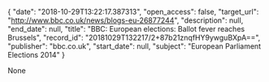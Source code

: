{
  "date": "2018-10-29T13:22:17.387313", 
  "open_access": false, 
  "target_url": "http://www.bbc.co.uk/news/blogs-eu-26877244", 
  "description": null, 
  "end_date": null, 
  "title": "BBC:  European elections: Ballot fever reaches Brussels", 
  "record_id": "20181029T132217/2+87b21znqfHY9ywguBXpA==", 
  "publisher": "bbc.co.uk", 
  "start_date": null, 
  "subject": "European Parliament Elections 2014"
}

None